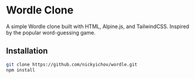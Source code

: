# Wordle Clone

A simple Wordle clone built with HTML, Alpine.js, and TailwindCSS. Inspired by the popular word-guessing game.

## Installation

```bash
git clone https://github.com/nickyichov/wordle.git
npm install
